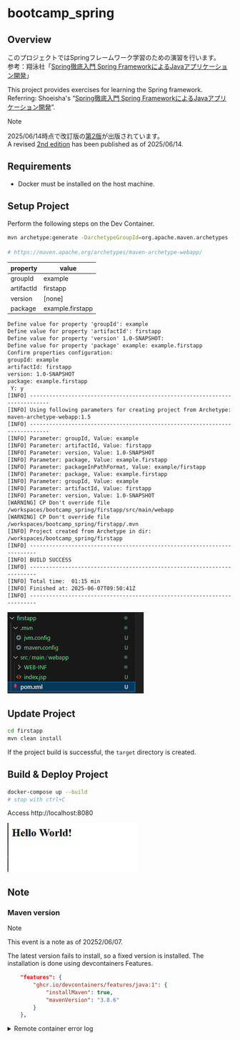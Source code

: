 # bootcamp_spring

## Overview

このプロジェクトではSpringフレームワーク学習のための演習を行います。  
参考：翔泳社「[Spring徹底入門 Spring FrameworkによるJavaアプリケーション開発](https://www.shoeisha.co.jp/book/detail/9784798142470)」


This project provides exercises for learning the Spring framework.  
Referring: Shoeisha's “[Spring徹底入門 Spring FrameworkによるJavaアプリケーション開発](https://www.shoeisha.co.jp/book/detail/9784798142470)”.

> [!NOTE]
> 2025/06/14時点で改訂版の[第2版](https://www.shoeisha.co.jp/book/detail/9784798187105)が出版されています。  
> A revised [2nd edition](https://www.shoeisha.co.jp/book/detail/9784798187105) has been published as of 2025/06/14.


## Requirements

- Docker must be installed on the host machine.

## Setup Project

Perform the following steps on the Dev Container.

```bash
mvn archetype:generate -DarchetypeGroupId=org.apache.maven.archetypes -DarchetypeArtifactId=maven-archetype-webapp -DarchetypeVersion=1.5

# https://maven.apache.org/archetypes/maven-archetype-webapp/
```

|property|value|
|--|--|
|groupId|example|
|artifactId|firstapp|
|version|[none]|
|package|example.firstapp|

```
Define value for property 'groupId': example
Define value for property 'artifactId': firstapp
Define value for property 'version' 1.0-SNAPSHOT: 
Define value for property 'package' example: example.firstapp
Confirm properties configuration:
groupId: example
artifactId: firstapp
version: 1.0-SNAPSHOT
package: example.firstapp
 Y: y
[INFO] ----------------------------------------------------------------------------
[INFO] Using following parameters for creating project from Archetype: maven-archetype-webapp:1.5
[INFO] ----------------------------------------------------------------------------
[INFO] Parameter: groupId, Value: example
[INFO] Parameter: artifactId, Value: firstapp
[INFO] Parameter: version, Value: 1.0-SNAPSHOT
[INFO] Parameter: package, Value: example.firstapp
[INFO] Parameter: packageInPathFormat, Value: example/firstapp
[INFO] Parameter: package, Value: example.firstapp
[INFO] Parameter: groupId, Value: example
[INFO] Parameter: artifactId, Value: firstapp
[INFO] Parameter: version, Value: 1.0-SNAPSHOT
[WARNING] CP Don't override file /workspaces/bootcamp_spring/firstapp/src/main/webapp
[WARNING] CP Don't override file /workspaces/bootcamp_spring/firstapp/.mvn
[INFO] Project created from Archetype in dir: /workspaces/bootcamp_spring/firstapp
[INFO] ------------------------------------------------------------------------
[INFO] BUILD SUCCESS
[INFO] ------------------------------------------------------------------------
[INFO] Total time:  01:15 min
[INFO] Finished at: 2025-06-07T09:50:41Z
[INFO] ------------------------------------------------------------------------
```

![Congratulations!!](doc/setup1.png)

## Update Project

```bash
cd firstapp
mvn clean install
```

If the project build is successful, the `target` directory is created.

## Build & Deploy Project

```bash
docker-compose up --build
# stop with ctrl+C 
```

Access http://localhost:8080

![sample-top](doc/sample-top.png)


## Note

### Maven version

> [!NOTE]
> This event is a note as of 20252/06/07.

The latest version fails to install, so a fixed version is installed.
The installation is done using devcontainers Features.

```json
	"features": {
    	"ghcr.io/devcontainers/features/java:1": {
			"installMaven": true,
			"mavenVersion": "3.8.6"
		}
	},
```

<details>
<summary>Remote container error log</summary>

```
######################################################################## 100.0%
19.93
19.93 Repackaging Java 24.0.1-tem...
35.23
35.23 Done repackaging...
37.80
37.80 Installing: java 24.0.1-tem
40.56 Done installing!
40.56
40.56
40.56 Setting java 24.0.1-tem as default.
41.46 4 archive(s) flushed, freeing 137M        /usr/local/sdkman/tmp.
41.48 1 archive(s) flushed, freeing 8.0K        /usr/local/sdkman/var/metadata.
42.11 0 archive(s) flushed, freeing 4.0K        /usr/local/sdkman/tmp.
44.08
44.08 Downloading: maven 3.9.9
44.08
44.08 In progress...
44.08
44.29 #=#=#
######################################################################## 100.0%
45.37
45.37 Stop! The archive was corrupt and has been removed! Please try installing
again.
45.38 ERROR: Feature "Java (via SDKMAN!)" (ghcr.io/devcontainers/features/java)
failed to install! Look at the documentation at https://github.com/devcontainers
/features/tree/main/src/java for help troubleshooting this error.
------
ERROR: failed to solve: process "/bin/sh -c cp -ar /tmp/build-features-src/java_
0 /tmp/dev-container-features  && chmod -R 0755 /tmp/dev-container-features/java
_0  && cd /tmp/dev-container-features/java_0  && chmod +x ./devcontainer-feature
s-install.sh  && ./devcontainer-features-install.sh  && rm -rf /tmp/dev-containe
r-features/java_0" did not complete successfully: exit code: 1
```

</details>

